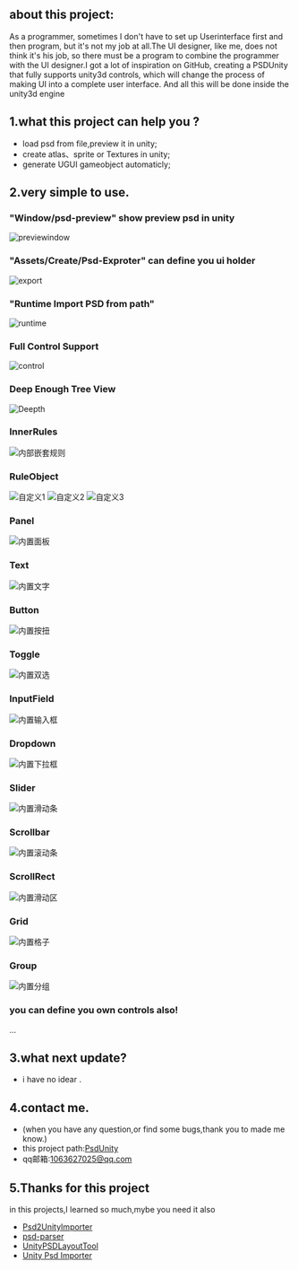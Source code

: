 ## about this project:
   As a programmer, sometimes I don't have to set up Userinterface first and then program, but it's not my job at all.The UI designer, like me, does not think it's his job, so there must be a program to combine the programmer with the UI designer.I got a lot of inspiration on GitHub, creating a PSDUnity that fully supports unity3d controls, which will change the process of making UI into a complete user interface. And all this will be done inside the unity3d engine

## 1.what this project can help you ?

*  load psd from file,preview it in unity;
*  create atlas、sprite or Textures in unity;
*  generate UGUI gameobject automaticly;

## 2.very simple to use.
 ### "Window/psd-preview" show preview psd in unity
 ![previewindow](Pics/psd-preview.png)
 ### "Assets/Create/Psd-Exproter" can define you ui holder
 ![export](Pics/psd-exporter.png)
 ### "Runtime Import PSD from path"
 ![runtime](Pics/runtime.png)
 ### Full Control Support 
 ![control](Pics/controls.png)
 ### Deep Enough Tree View   
 ![Deepth](Pics/deep.png)
 ### InnerRules
 ![内部嵌套规则](Pics/innerObjects.png)
 ### RuleObject 
 ![自定义1](Pics/ruleobject1.png)
 ![自定义2](Pics/ruleobject2.png)
 ![自定义3](Pics/ruleobject3.png)
 ### Panel
 ![内置面板](Pics/panel.png)
 ### Text
 ![内置文字](Pics/text.png)
 ### Button
 ![内置按扭](Pics/button.png)
 ### Toggle
 ![内置双选](Pics/toggle.png)
 ### InputField
 ![内置输入框](Pics/inputfield.png)
 ### Dropdown
 ![内置下拉框](Pics/dropdown.png)
 ### Slider
 ![内置滑动条](Pics/slider.png)
 ### Scrollbar
 ![内置滚动条](Pics/scrollbar.png)
 ### ScrollRect
 ![内置滑动区](Pics/scrollview.png)
 ### Grid
 ![内置格子](Pics/grid.png)
 ### Group
 ![内置分组](Pics/group.png)
 ### you can define you own controls also!
 ...
## 3.what next update?
 * i have no idear .

## 4.contact me.
* (when you have any question,or find some bugs,thank you to made me know.)
* this project path:[PsdUnity](https://github.com/zouhunter/unity-psd)
* qq邮箱:1063627025@qq.com

## 5.Thanks for this project
in this projects,I learned so much,mybe you need it also

* [Psd2UnityImporter](https://github.com/SubjectNerd-Unity/Psd2UnityImporter) 
* [psd-parser](https://github.com/NtreevSoft/psd-parser)
* [UnityPSDLayoutTool](https://github.com/GlitchEnzo/UnityPSDLayoutTool)
* [Unity Psd Importer](https://github.com/Banbury/UnityPsdImporter)
